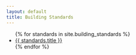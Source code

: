 ```yaml
---
layout: default
title: Building Standards
---
```

<ul>
  {% for standards in site.building_standards %}
    <li>
      <a href="{{ standards.url }}">{{ standards.title }}</a>
    </li>
  {% endfor %}
</ul>